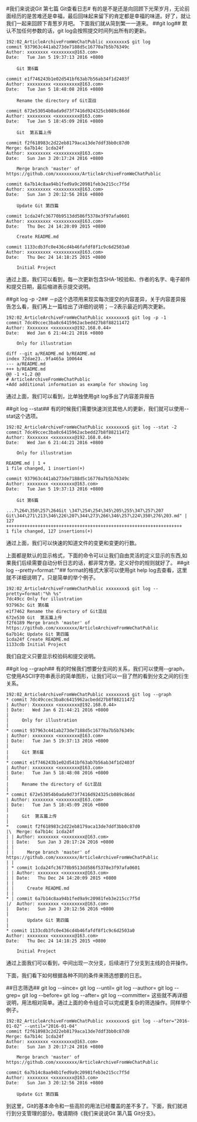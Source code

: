 #我们来说说Git 第七篇 Git查看日志#
有的是不是还是向回顾下光荣岁月，无论前面经历的是苦难还是幸福，最后回味起来留下的肯定都是幸福的味道。好了，就让我们一起来回顾下青葱岁月吧。
下面我们就从简到繁一一道来。
##git log##
默认不加任何参数的话，git log会按照提交时间列出所有的更新。

	192:02_ArticleArchiveFromWeChatPublic xxxxxxxx$ git log
	commit 937963c441ab273de7188d5c16770a7b5b76349c
	Author: xxxxxxxx <xxxxxxxx@163.com>
	Date:   Tue Jan 5 19:37:13 2016 +0800
	
		Git 第6篇
	
	commit e1f746243b1e02d541bf63ab7b56ab34f1d2403f
	Author: xxxxxxxxx <xxxxxxxxx@163.com>
	Date:   Tue Jan 5 18:48:08 2016 +0800
	
		Rename the directory of Git混战

	commit 672e53054b0ada9d73f7416d924325cb089c86dd
	Author: xxxxxxxxx <xxxxxxxxx@163.com>
	Date:   Tue Jan 5 18:45:09 2016 +0800
	
		Git  第五篇上传

	commit f2f618983c2d22eb8179aca13de7ddf3bb0c87d0
	Merge: 6a7b14c 1cda24f
	Author: xxxxxxxxx <xxxxxxxxx@163.com>
	Date:   Sun Jan 3 20:17:24 2016 +0800
	
		Merge branch 'master' of https://github.com/xxxxxxxxx/ArticleArchiveFromWeChatPublic

	commit 6a7b14c8aa94b1fed9a9c20981feb3e215cc7f5d
	Author: xxxxxxxxx <xxxxxxxxx@163.com>
	Date:   Sun Jan 3 20:12:56 2016 +0800
	
		Update Git 第四篇

	commit 1cda24fc36770b9513dd586f5378e3f97afa0601
	Author: xxxxxxxxx <xxxxxxxxx@163.com>
	Date:   Thu Dec 24 14:20:09 2015 +0800
	
		Create README.md

	commit 1133cdb3fc0e436cd4b46fafdf8f1c9c6d2503a0
	Author: xxxxxxxxx <xxxxxxxxx@163.com>
	Date:   Thu Dec 24 14:18:25 2015 +0800
	
		Initial Project

通过上面，我们可以看到，每一次更新包含SHA-1校验和、作者的名字、电子邮件和提交日期，最后缩进表示提交说明。

##git log -p -2##
－p这个选项用来现实每次提交的内容差异，关于内容差异报告怎么看，我们再上一篇给出了详细的说明；－2表示最近的两次更新。

	192:02_ArticleArchiveFromWeChatPublic xxxxxxxx$ git log -p -1
	commit 7dc49ccec3ba8c6415962acbedd27b8f88211472
	Author: Xxxxxxxx <xxxxxxxx@192.168.0.44>
	Date:   Wed Jan 6 21:44:21 2016 +0800
	
		Only for illustration

	diff --git a/README.md b/README.md
	index 72dae23..9fa465a 100644
	--- a/README.md
	+++ b/README.md
	@@ -1 +1,2 @@
	# ArticleArchiveFromWeChatPublic
	+Add additional information as example for showing log

通过上面，我们可以看到，比单独使用git log多出了内容差异报告

##git log --stat##
有的时候我们需要快速浏览其他人的更新，我们就可以使用--stat这个选项。

	192:02_ArticleArchiveFromWeChatPublic xxxxxxxx$ git log --stat -2
	commit 7dc49ccec3ba8c6415962acbedd27b8f88211472
	Author: Xxxxxxxx <xxxxxxxx@192.168.0.44>
	Date:   Wed Jan 6 21:44:21 2016 +0800
	
		Only for illustration

	README.md | 1 +
	1 file changed, 1 insertion(+)

	commit 937963c441ab273de7188d5c16770a7b5b76349c
	Author: xxxxxxxx <xxxxxxxx@163.com>
	Date:   Tue Jan 5 19:37:13 2016 +0800
	
		Git 第6篇

	...7\264\350\257\264Git \347\254\254\345\205\255\347\257\207 Git\344\271\213\346\226\207\344\273\266\346\257\224\350\276\203.md" | 127 +++++++++++++++++++++++++++++++++++++++++++++++++++++++++++++++++++
	1 file changed, 127 insertions(+)

通过上面，我们可以快速的知道文件的变更和变更的行数。

上面都是默认的显示格式，下面的命令可以让我们自由灵活的定义显示的东西,如果我们后续需要自动分析日志的话，都非常方便。定义好你的规则就好了。
##git log --pretty=format:""##
format的格式大家可以使用git help log去查看，这里就不详细说明了。只是简单的举个例子。

	192:02_ArticleArchiveFromWeChatPublic xxxxxxxx$ git log --pretty=format:"%h %s"
	7dc49cc Only for illustration
	937963c Git 第6篇
	e1f7462 Rename the directory of Git混战
	672e530 Git  第五篇上传
	f2f6189 Merge branch 'master' of https://github.com/xxxxxxxx/ArticleArchiveFromWeChatPublic
	6a7b14c Update Git 第四篇
	1cda24f Create README.md
	1133cdb Initial Project

我们自定义只要显示校验码和提交说明。

##git log --graph##
有的时候我们想要分支间的关系，我们可以使用--graph，它使用ASCII字符串表示的简单图形，让我们可以一目了然的看到分支之间的衍生关系。

	192:02_ArticleArchiveFromWeChatPublic xxxxxxxx$ git log --graph
	* commit 7dc49ccec3ba8c6415962acbedd27b8f88211472
	| Author: Xxxxxxxx <xxxxxxxx@192.168.0.44>
	| Date:   Wed Jan 6 21:44:21 2016 +0800
	| 
	|     Only for illustration
	|  
	* commit 937963c441ab273de7188d5c16770a7b5b76349c
	| Author: xxxxxxxx <xxxxxxxx@163.com>
	| Date:   Tue Jan 5 19:37:13 2016 +0800
	| 
	|     Git 第6篇
	|  
	* commit e1f746243b1e02d541bf63ab7b56ab34f1d2403f
	| Author: xxxxxxxx <xxxxxxxx@163.com>
	| Date:   Tue Jan 5 18:48:08 2016 +0800
	| 
	|     Rename the directory of Git混战
	|  
	* commit 672e53054b0ada9d73f7416d924325cb089c86dd
	| Author: xxxxxxxx <xxxxxxxx@163.com>
	| Date:   Tue Jan 5 18:45:09 2016 +0800
	| 
	|     Git  第五篇上传
	|    
	*   commit f2f618983c2d22eb8179aca13de7ddf3bb0c87d0
	|\  Merge: 6a7b14c 1cda24f
	| | Author: xxxxxxxx <xxxxxxxx@163.com>
	| | Date:   Sun Jan 3 20:17:24 2016 +0800
	| | 
	| |     Merge branch 'master' of https://github.com/xxxxxxxx/ArticleArchiveFromWeChatPublic
	| |   
	| * commit 1cda24fc36770b9513dd586f5378e3f97afa0601
	| | Author: xxxxxxxx <xxxxxxxx@163.com>
	| | Date:   Thu Dec 24 14:20:09 2015 +0800
	| | 
	| |     Create README.md
	| |   
	* | commit 6a7b14c8aa94b1fed9a9c20981feb3e215cc7f5d
	|/  Author: xxxxxxxx <xxxxxxxx@163.com>
	|   Date:   Sun Jan 3 20:12:56 2016 +0800
	|   
	|       Update Git 第四篇
	|  
	* commit 1133cdb3fc0e436cd4b46fafdf8f1c9c6d2503a0
	Author: xxxxxxxx <xxxxxxxx@163.com>
	Date:   Thu Dec 24 14:18:25 2015 +0800
	
		Initial Project

通过上面我们可以看到，中间出现一次分支，后续进行了分支到主线的合并操作。

下面，我们看下如何根据各种不同的条件来筛选想要的日志。

##日志筛选##
git log --since=
git log --until=
git log --author=
git log --grep=
git log --before=
git log --after=
git log --committer=
这些就不再详细说明，用法相对简单。通过上面的命令组合可以完成更复杂的筛选操作。同样举个例子。

	192:02_ArticleArchiveFromWeChatPublic xxxxxxxx$ git log --after="2016-01-02" --until="2016-01-04"
	commit f2f618983c2d22eb8179aca13de7ddf3bb0c87d0
	Merge: 6a7b14c 1cda24f
	Author: xxxxxxxx <xxxxxxxx@163.com>
	Date:   Sun Jan 3 20:17:24 2016 +0800
	
		Merge branch 'master' of https://github.com/xxxxxxxx/ArticleArchiveFromWeChatPublic

	commit 6a7b14c8aa94b1fed9a9c20981feb3e215cc7f5d
	Author: xxxxxxxx <xxxxxxxx@163.com>
	Date:   Sun Jan 3 20:12:56 2016 +0800
	
		Update Git 第四篇

到这里，Git的基本命令和一些高阶的用法已经覆盖的差不多了。下面，我们就进行到分支管理的部分。敬请期待《我们来说说Git 第八篇 Git分支》。
